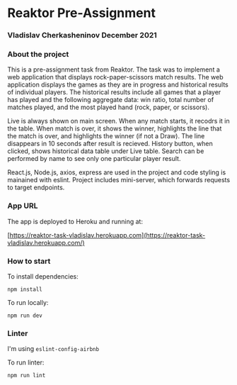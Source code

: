 # Reaktor Pre-Assignment

### Vladislav Cherkasheninov December 2021

### About the project

This is a pre-assignment task from Reaktor. The task was to implement a web application that displays rock-paper-scissors match results. The web application displays the games as they are in progress and historical results of individual players. The historical results include all games that a player has played and the following aggregate data: win ratio, total number of matches played, and the most played hand (rock, paper, or scissors).

Live is always shown on main screen. When any match starts, it recodrs it in the table. When match is over, it shows the winner, highlights the line that the match is over, and highlights the winner (if not a Draw). The line disappears in 10 seconds after result is recieved.
History button, when clicked, shows historical data table under Live table. Search can be performed by name to see only one particular player result.


React.js, Node.js, axios, express are used in the project and code styling is mainained with eslint. Project includes mini-server, which forwards requests to target endpoints.

### App URL

The app is deployed to Heroku and running at:

[https://reaktor-task-vladislav.herokuapp.com](https://reaktor-task-vladislav.herokuapp.com/)

### How to start

To install dependencies:

```
npm install
```

To run locally:

```
npm run dev
```

### Linter

I'm using `eslint-config-airbnb`

To run linter:

```
npm run lint
```